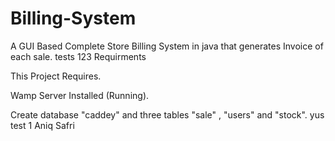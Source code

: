 # Billing-System
A GUI Based Complete Store Billing System in java that generates Invoice of each sale.
tests 123
      Requirments
      
This Project Requires.

Wamp Server Installed (Running).

Create database  "caddey"  and three tables "sale" , "users" and "stock".
yus test 1
Aniq Safri